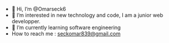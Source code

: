 - 👋 Hi, I’m @Omarseck6
- 👀 I’m interested in new technology and code, I am a junior  web developper.
- 🌱 I’m currently learning software engineering
- How to reach me : seckomar839@gmail.com

<!---
Omarseck6/Omarseck6 is a ✨ special ✨ repository because its `README.md` (this file) appears on your GitHub profile.
You can click the Preview link to take a look at your changes.
--->
